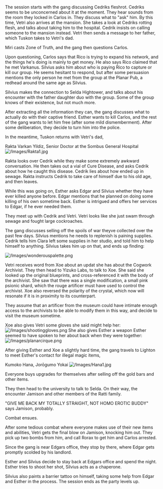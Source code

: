 The session starts with the gang discussing Cedriks fleshrot. Cedriks seems to be unconcerned about it at the moment. They hear sounds from the room they locked in Carlos in. They discuss what to "ask" him. By this time, Vetri also arrives at the mansion. She takes a look at Cedriks rotting flesh, and talks about taking him to the hospital. Cedrik insists on calling someone to the mansion instead. Vetri then sends a message to her father, which Tuskon takes to Vetri's dad.

Miri casts Zone of Truth, and the gang then questions Carlos. 

Upon questioning, Carlos says that Rico is trying to expand his network, and the things he's doing is mainly to get money. He also says Rico claimed that he met Varkanus. Silvius asks him about who is paying Rico to capture or kill our group. He seems hesitant to respond, but after some persuasion mentions the only person he met from the group at the Planar Pub, a redhead around the same age as Silvius.

Silvius makes the connection to Selda Hightower, and talks about his encounter with the father daughter duo with the group. Some of the group knows of their existence, but not much more. 

After extracting all the information they can, the gang discusses what to actually do with their captive friend. Esther wants to kill Carlos, and the rest of the gang wants to let him free (after some mild dismemberment). After some deliberation, they decide to turn him into the police.

In the meantime, Tuskon returns with Vetri's dad, 

Rakta Varkan Yildiz, Senior Doctor at the Sombus General Hospital
![/Images/Rakta1.jpg](/Images/Rakta1.jpg)

Rakta looks over Cedrik while they make some extremely awkward conversation. He then takes out a vial of Cure Disease, and asks Cedrik about how he caught this disease. Cedrik lies about how ended up in sewage. Rakta instructs Cedrik to take care of himself due to his old age, and then leaves.

While this was going on, Esther asks Edgar and Silvius whether they have ever killed anyone before. Edgar mentions that he planned on doing some killing of his own sometime back. Esther is intrigued and offers her services to Edgar, if he ever needed them.

They meet up with Cedrik and Vetri. Vetri looks like she just swam through sewage and fought large cockroaches.

The gang discusses selling off the spoils of war theyve collected over the past few days. Silvius mentions he needs to replenish is paining supplies. Cedrik tells him Clara left some supplies in her studio, and told him to help himself to anything. Silvius takes him up on that, and ends up finding:

![/Images/wonderouspalette.png](/Images/wonderouspalette.png)

Vetri receives word from Xoe about an updat she has about the Cogwork Archivist. They then head to Yizuko Labs, to talk to Xoe. She said she looked up the original blueprints, and cross-referenced it with the body of the archivist. She saw that there was a single modification, a small pink psionic shard, which the rouge artificer must have used to control the archivist. Xoe also reversed the polarity of the crystal, which now will resonate if it is in proximity to its counterpart.

They assume that an artificer from the museum could have intimate enough access to the archivists to be able to modify them in this way, and decide to visit the museum sometime.

Xoe also gives Vetri some gloves she said might help her:
![/Images/shootinggloves.png](/Images/shootinggloves.png)
She also gives Esther a weapon Esther seemed to have spoken to her about back when they were together:
![/Images/planarcirque.png](/Images/planarcirque.png)

After giving Esther and Xoe a slightly hard time, the gang travels to Lighton to meet Esther's contact for illegal magic items, 

Kumoko Hana, Jorōgumo Yokai
![/Images/Hana1.jpg](/Images/Hana1.jpg)

Everyone buys upgrades for themselves after selling off the gold bars and other items.

They then head to the university to talk to Selda. On their way, the encounter Jamison and other members of the Ratti family.

"GIVE ME BACK MY TOTALLY STRAIGHT, NOT HOMO EROTIC BUDDY" says Jamison, probably.

Combat ensues.

After some tedious combat where everyone makes use of their new items and abilities, Vetri gets the final blow on Jamison, knocking him out. They pick up two bombs from him, and call Rorax to get him and Carlos arrested. 

Since the gang is near Edgars office, they stop by there, where Edgar gets promptly scolded by his landlord.

Esther and Silvius decide to stay back at Edgars office and spend the night. Esther tries to shoot her shot, Silvius acts as a chaperone. 

Silvius also paints a barrier tattoo on himself, taking some help from Edgar and Esther in the process. The session ends as the party levels up.